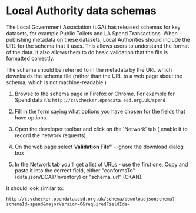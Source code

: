 # Local Authority data schemas

The Local Government Association (LGA) has released schemas for key datasets, for example Public Toilets and LA Spend Transactions. When publishing metadata on these datasets, Local Authorities should include the URL for the schema that it uses. This allows users to understand the format of the data. It also allows them to do basic validation that the file is formatted correctly.

The schema should be referred to in the metadata by the URL which downloads the schema file (rather than the URL to a web page about the schema, which is not machine-readable.)

1. Browse to the schema page in Firefox or Chrome. For example for Spend data it’s `http://csvchecker.opendata.esd.org.uk/spend`

2. Fill in the form saying what options you have chosen for the fields that have options.

3. Open the developer toolbar and click on the 'Network' tab ( enable it to record the network requests).

4. On the web page select **Validation File"** - ignore the download dialog box

5. In the Network tab you'll get a list of URLs - use the first one. Copy and paste it into the correct field, either "conformsTo" (data.json/DCAT/Inventory) or "schema_url" (CKAN).

It should look similar to:

```http://csvchecker.opendata.esd.org.uk/schema/downloadjsonschema?schemaId=spend&majorVersion=0&requiredFieldIds=```
